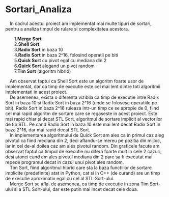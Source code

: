 # Sortari_Analiza

   &emsp;In cadrul acestui proiect am implementat mai multe tipuri de sortari, pentru a analiza timpul de rulare si complexitatea acestora. <br />
   
  &emsp;&emsp;1.**Merge Sort** <br />
  &emsp;&emsp;2.**Shell Sort** <br />
  &emsp;&emsp;3.**Radix Sort** in baza 10 <br />
  &emsp;&emsp;4.**Radix Sort** in baza 2^16, folosind operatii pe biti <br />
  &emsp;&emsp;5.**Quick Sort** cu pivot egal cu mediana din 2 <br />
  &emsp;&emsp;6.**Quick Sort** alegand un pivot random <br />
  &emsp;&emsp;7.**Tim Sort** (algoritm hibrid) <br />

   &emsp;Am observat faptul ca Shell Sort este un algoritm foarte usor de implementat, dar ca timp de executie este cel mai lent dintre toti algoritmii implementati in acest proiect. <br />
   &emsp;De asemenea, exista o diferenta vizibila ca timp de executie intre Radix Sort in baza 10 si Radix Sort in baza 2^16 (unde se folosesc operatiile pe biti). Radix Sort in baza 2^16 ruleaza intr-un timp ce se apropie de 0, fiind cel mai rapid algoritm de sortare care se regaseste in acest proiect. Este mai rapid chiar si decat STL Sort, algoritmul de sortare implicit al vectorilor de tip STL. Pe cand Radix Sort in baza 10 este mai lent decat Radix Sort in baza 2^16, dar mai rapid decat STL Sort. <br />
   &emsp;In implementarea algoritmului de Quick Sort am ales ca in primul caz aleg pivotul ca fiind mediana din 2, deci aflandu-se mereu pe pozitia din mijloc, iar in cel de-al doilea caz am ales pivotul random. Din graficele facute am observat faptul ca timpul de executie nu difera foarte mult in cele 2 cazuri, desi atunci cand am ales pivotul mediana din 2 pare sa fi executat mai repede programul decat in cazul unui pivot ales random. <br />
   &emsp;Tim Sort, fiind algoritmul hibrid care sta la baza functiilor de sortare implicite (predefinite) atat in Python, cat si in C++ (de curand) are un timp de executie aproximativ egal cu cel al STL Sort-ului. <br />
   &emsp;Merge Sort se afla, de asemenea, ca timp de executie in zona Tim Sort-ului si a STL Sort-ului, dar este putin mai incet decat cele doua.
